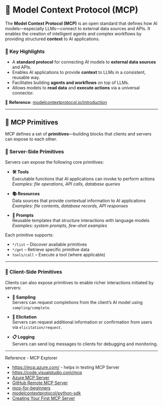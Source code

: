 # 🧠 Model **Context** Protocol (MCP)

The **Model Context Protocol (MCP)** is an open standard that defines how AI models—especially LLMs—connect to external data sources and APIs. It enables the creation of intelligent agents and complex workflows by providing structured **context** to AI applications.

### 🔗 Key Highlights
- A **standard protocol** for connecting AI models to **external data sources** and APIs.
- Enables AI applications to provide **context** to LLMs in a consistent, reusable way.
- Facilitates building **agents and workflows** on top of LLMs.
- Allows models to **read data** and **execute actions** via a universal connector.

📖 **Reference**: [modelcontextprotocol.io/introduction](https://modelcontextprotocol.io/introduction)

---

## 🧩 MCP Primitives

MCP defines a set of **primitives**—building blocks that clients and servers can expose to each other.

### 🔧 Server-Side Primitives
Servers can expose the following core primitives:

- **🛠 Tools**  
  Executable functions that AI applications can invoke to perform actions  
  _Examples: file operations, API calls, database queries_

- **📚 Resources**  
  Data sources that provide contextual information to AI applications  
  _Examples: file contents, database records, API responses_

- **📝 Prompts**  
  Reusable templates that structure interactions with language models  
  _Examples: system prompts, few-shot examples_

Each primitive supports:
- `*/list` – Discover available primitives
- `*/get` – Retrieve specific primitive data
- `tools/call` – Execute a tool (where applicable)

---

### 🤝 Client-Side Primitives
Clients can also expose primitives to enable richer interactions initiated by servers:

- **🎯 Sampling**  
  Servers can request completions from the client’s AI model using `sampling/complete`.

- **💬 Elicitation**  
  Servers can request additional information or confirmation from users via `elicitation/request`.

- **📋 Logging**  
  Servers can send log messages to clients for debugging and monitoring.

---
Reference - MCP Explorer

- https://mcp.azure.com/ - helps in testing MCP Server
- https://code.visualstudio.com/mcp
- [Azure MCP Server](https://learn.microsoft.com/en-us/azure/developer/azure-mcp-server/tools/)
- [GitHub Remote MCP Server](https://github.com/github/github-mcp-server)
- [mcp-for-beginners](https://github.com/microsoft/mcp-for-beginners)
- [modelcontextprotocol/python-sdk](https://github.com/modelcontextprotocol/python-sdk)
- [Creating Your First MCP Server](https://www.youtube.com/watch?v=44SUYJ9fqxs)
